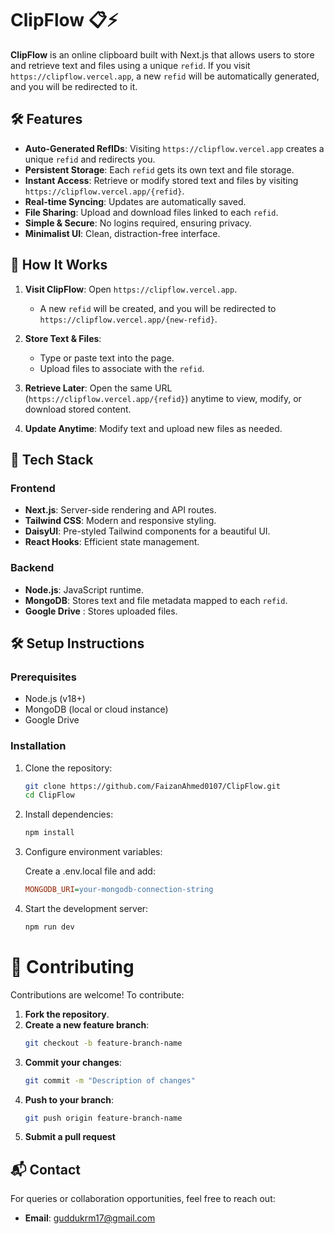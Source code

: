 # ClipFlow 📋⚡

**ClipFlow** is an online clipboard built with Next.js that allows users to store and retrieve text and files using a unique `refid`. If you visit `https://clipflow.vercel.app`, a new `refid` will be automatically generated, and you will be redirected to it.

## 🛠️ Features

- **Auto-Generated RefIDs**: Visiting `https://clipflow.vercel.app` creates a unique `refid` and redirects you.
- **Persistent Storage**: Each `refid` gets its own text and file storage.
- **Instant Access**: Retrieve or modify stored text and files by visiting `https://clipflow.vercel.app/{refid}`.
- **Real-time Syncing**: Updates are automatically saved.
- **File Sharing**: Upload and download files linked to each `refid`.
- **Simple & Secure**: No logins required, ensuring privacy.
- **Minimalist UI**: Clean, distraction-free interface.

## 📌 How It Works

1. **Visit ClipFlow**: Open `https://clipflow.vercel.app`.

   - A new `refid` will be created, and you will be redirected to `https://clipflow.vercel.app/{new-refid}`.

2. **Store Text & Files**:

   - Type or paste text into the page.
   - Upload files to associate with the `refid`.

3. **Retrieve Later**: Open the same URL (`https://clipflow.vercel.app/{refid}`) anytime to view, modify, or download stored content.

4. **Update Anytime**: Modify text and upload new files as needed.

## 🚀 Tech Stack

### Frontend

- **Next.js**: Server-side rendering and API routes.
- **Tailwind CSS**: Modern and responsive styling.
- **DaisyUI**: Pre-styled Tailwind components for a beautiful UI.
- **React Hooks**: Efficient state management.

### Backend

- **Node.js**: JavaScript runtime.
- **MongoDB**: Stores text and file metadata mapped to each `refid`.
- **Google Drive** : Stores uploaded files.

## 🛠️ Setup Instructions

### Prerequisites

- Node.js (v18+)
- MongoDB (local or cloud instance)
- Google Drive

### Installation

1.  Clone the repository:

    ```sh
    git clone https://github.com/FaizanAhmed0107/ClipFlow.git
    cd ClipFlow
    ```

2.  Install dependencies:

    ```sh
    npm install
    ```

3.  Configure environment variables:

    Create a .env.local file and add:

    ```ini
    MONGODB_URI=your-mongodb-connection-string
    ```

4.  Start the development server:

    ```sh
    npm run dev
    ```

# 🤝 Contributing

Contributions are welcome! To contribute:

1. **Fork the repository**.
2. **Create a new feature branch**:
   ```bash
   git checkout -b feature-branch-name
   ```
3. **Commit your changes**:
   ```bash
   git commit -m "Description of changes"
   ```
4. **Push to your branch**:
   ```bash
   git push origin feature-branch-name
   ```
5. **Submit a pull request**

## 📬 Contact

For queries or collaboration opportunities, feel free to reach out:

- **Email**: [guddukrm17@gmail.com](mailto:guddukrm17@gmail.com)
